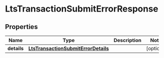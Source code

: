 

# LtsTransactionSubmitErrorResponse


## Properties

| Name | Type | Description | Notes |
|------------ | ------------- | ------------- | -------------|
|**details** | [**LtsTransactionSubmitErrorDetails**](LtsTransactionSubmitErrorDetails.md) |  |  [optional] |



